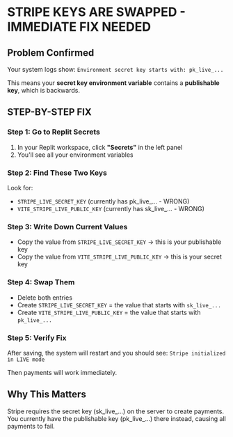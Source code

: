 # STRIPE KEYS ARE SWAPPED - IMMEDIATE FIX NEEDED

## Problem Confirmed
Your system logs show: `Environment secret key starts with: pk_live_...`

This means your **secret key environment variable** contains a **publishable key**, which is backwards.

## STEP-BY-STEP FIX

### Step 1: Go to Replit Secrets
1. In your Replit workspace, click **"Secrets"** in the left panel
2. You'll see all your environment variables

### Step 2: Find These Two Keys
Look for:
- `STRIPE_LIVE_SECRET_KEY` (currently has pk_live_... - WRONG)
- `VITE_STRIPE_LIVE_PUBLIC_KEY` (currently has sk_live_... - WRONG)

### Step 3: Write Down Current Values
- Copy the value from `STRIPE_LIVE_SECRET_KEY` → this is your publishable key
- Copy the value from `VITE_STRIPE_LIVE_PUBLIC_KEY` → this is your secret key

### Step 4: Swap Them
- Delete both entries
- Create `STRIPE_LIVE_SECRET_KEY` = the value that starts with `sk_live_...`
- Create `VITE_STRIPE_LIVE_PUBLIC_KEY` = the value that starts with `pk_live_...`

### Step 5: Verify Fix
After saving, the system will restart and you should see:
`Stripe initialized in LIVE mode`

Then payments will work immediately.

## Why This Matters
Stripe requires the secret key (sk_live_...) on the server to create payments. You currently have the publishable key (pk_live_...) there instead, causing all payments to fail.
